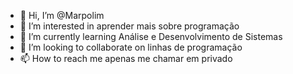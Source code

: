 - 👋 Hi, I’m @Marpolim
- 👀 I’m interested in aprender mais sobre programação
- 🌱 I’m currently learning Análise e Desenvolvimento de Sistemas 
- 💞️ I’m looking to collaborate on linhas de programação 
- 📫 How to reach me apenas me chamar em privado

<!---
Marpolim/Marpolim is a ✨ special ✨ repository because its `README.md` (this file) appears on your GitHub profile.
You can click the Preview link to take a look at your changes.
--->
